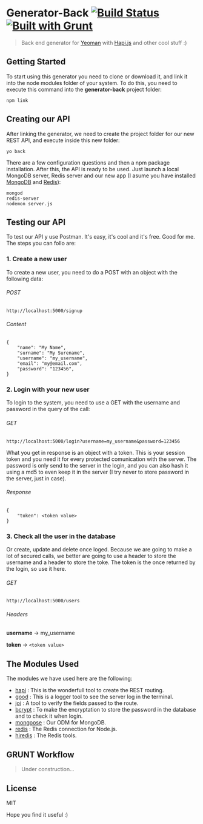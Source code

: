 # Generator-Back [![Build Status](https://secure.travis-ci.org/timbergus/generator-back.png?branch=master)](https://travis-ci.org/timbergus/generator-back) [![Built with Grunt](https://cdn.gruntjs.com/builtwith.png)](http://gruntjs.com/)

> Back end generator for [Yeoman](http://yeoman.io) with [Hapi.js](http://hapijs.com/) and other cool stuff :)

## Getting Started

To start using this generator you need to clone or download it, and link it into the node modules folder of your system. To do this, you need to execute this command into the __generator-back__ project folder:

```
npm link
```

## Creating our API

After linking the generator, we need to create the project folder for our new REST API, and execute inside this new folder:

```
yo back
```

There are a few configuration questions and then a npm package installation. After this, the API is ready to be used. Just launch a local MongoDB server, Redis server and our new app (I asume you have installed [MongoDB](http://www.mongodb.org/) and [Redis](http://redis.io/)):

```
mongod
redis-server
nodemon server.js
```

## Testing our API

To test our API y use Postman. It's easy, it's cool and it's free. Good for me. The steps you can follo are:

### 1. Create a new user

To create a new user, you need to do a POST with an object with the following data:

###### POST

```
http://localhost:5000/signup
```

###### Content

```
{
    "name": "My Name",
    "surname": "My Surename",
    "username": "my_username",
    "email": "my@email.com",
    "password": "123456",
}
```

### 2. Login with your new user

To login to the system, you need to use a GET with the username and password in the query of the call:

###### GET

```
http://localhost:5000/login?username=my_username&password=123456
```

What you get in response is an object with a token. This is your session token and you need it for every protected comunication with the server. The password is only send to the server in the login, and you can also hash it using a md5 to even keep it in the server (I try never to store password in the server, just in case).

###### Response

```
{
    "token": <token value>
}
```

### 3. Check all the user in the database

Or create, update and delete once loged. Because we are going to make a lot of secured calls, we better are going to use a header to store the username and a header to store the toke. The token is the once returned by the login, so use it here.

###### GET

```
http://localhost:5000/users
```

###### Headers

__username__ -> my_username

__token__ -> `<token value>`

## The Modules Used

The modules we have used here are the following:

* [hapi](http://hapijs.com/) : This is the wonderfull tool to create the REST routing.
* [good](https://github.com/hapijs/good) : This is a logger tool to see the server log in the terminal.
* [joi](https://github.com/hapijs/joi) : A tool to verify the fields passed to the route.
* [bcrypt](https://www.npmjs.org/package/bcrypt) : To make the encryptation to store the password in the database and to check it when login.
* [mongoose](http://mongoosejs.com/) : Our ODM for MongoDB.
* [redis](https://github.com/mranney/node_redis) : The Redis connection for Node.js.
* [hiredis](https://github.com/mranney/node_redis) : The Redis tools.

## GRUNT Workflow

> Under construction...


## License

MIT

Hope you find it useful :)
